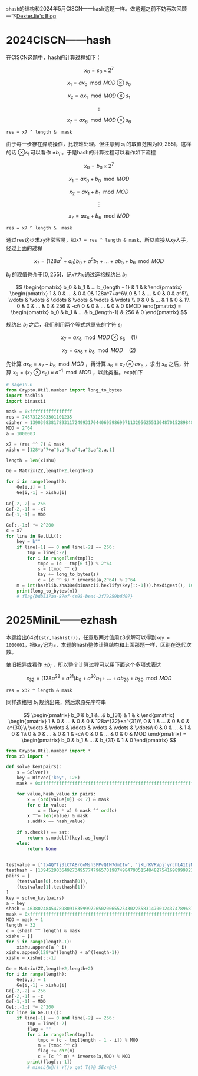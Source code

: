 `shash`的结构和2024年5月CISCN——hash这题一样。做这题之前不妨再次回顾一下[DexterJie's Blog](https://dexterjie.github.io/2024/05/18/%E8%B5%9B%E9%A2%98%E5%A4%8D%E7%8E%B0/2024CISCN/#%E7%94%A8%E6%A0%BC%E6%9D%A5%E5%81%9A)

# 2024CISCN——hash

在CISCN这题中，hash的计算过程如下：


$$
x_0 = s_0 \times 2^7
$$



$$
x_1 = ax_0 \mod MOD \otimes s_0
$$




$$
x_2 = ax_1 \mod MOD \otimes s_1
$$


$$
\vdots
$$




$$
x_7 = ax_6 \mod MOD \otimes s_6
$$



`res = x7 ^ length &  mask`

由于每一步存在异或操作，比较难处理。但注意到 $s_i$ 的取值范围为$[0,255]$，这样的话 $\otimes s_i$ 可以看作 $\pm b_i$ 。于是hash的计算过程可以看作如下流程



$$
x_0 = b_0 \times 2^7
$$




$$
x_1 = ax_0 + b_0 \mod MOD
$$




$$
x_2 = ax_1 + b_1 \mod MOD
$$


$$
\vdots
$$


$$
x_7 = ax_6 + b_6 \mod MOD
$$



`res = x7 ^ length &  mask`

通过`res`这步求$x_7$非常容易，如`x7 = res ^ length & mask`，所以直接从$x_7$入手，经过上面的过程



$$
x_7 = (128a^7 + a_6)b_0 + a^5b_1 + ... + ab_5 + b_6 \mod MOD
$$



$b_i$ 的取值也介于$[0,255]$，记`x7`为`c`通过造格规约出 $b_i$



$$
\begin{pmatrix}
b_0 & b_1 & ... b_{length - 1} & 1 & k
\end{pmatrix}
\begin{pmatrix}
1 & 0 & ... & 0 & 0& 128a^7+a^6\\
0 & 1 & ... & 0 & 0 & a^5\\
\vdots & \vdots & \ddots & \vdots & \vdots & \vdots \\
0 & 0 & ... & 1 & 0 & 1\\
0 & 0 & ... & 0 & 256 & -c\\
0 & 0 & ... & 0 & 0 &MOD
\end{pmatrix} = \begin{pmatrix}
b_0 & b_1 & ... & b_{length-1} & 256 & 0
\end{pmatrix}
$$



规约出 $b_i$ 之后，我们利用两个等式求原先的字符 $s_i$


$$
x_7 = ax_6 \mod MOD \otimes s_6 \quad (1)
$$




$$
x_7 = ax_6 + b_6 \mod MOD \quad (2)
$$



先计算 $ax_6 = x_7 - b_6 \mod MOD$ ，再计算 $s_6 = x_7 \otimes ax_6$ ，求出 $s_6$ 之后，计算 $x_6 = (x_7 \otimes s_6)\times a^{-1} \mod MOD$ ，以此类推。exp如下

```py
# sage10.6
from Crypto.Util.number import long_to_bytes
import hashlib
import binascii

mask = 0xffffffffffffffff
res = 7457312583301101235
cipher = 13903983817893117249931704406959869971132956255130487015289848690577655239262013033618370827749581909492660806312017
MOD = 2^64
a = 1000003

x7 = (res ^^ 7) & mask
xishu = [128*a^7+a^6,a^5,a^4,a^3,a^2,a,1]

length = len(xishu)

Ge = Matrix(ZZ,length+2,length+2)

for i in range(length):
    Ge[i,i] = 1
    Ge[i,-1] = xishu[i]
    
Ge[-2,-2] = 256
Ge[-2,-1] = -x7
Ge[-1,-1] = MOD

Ge[:,-1:] *= 2^200
c = x7
for line in Ge.LLL():
    key = b""
    if line[-1] == 0 and line[-2] == 256:
        tmp = line[:-2]
        for i in range(len(tmp)):
            tmpc = (c - tmp[6-i]) % 2^64             
            s = (tmpc ^^ c)
            key += long_to_bytes(s)
            c = (c ^^ s) * inverse(a,2^64) % 2^64
    m = int(hashlib.sha384(binascii.hexlify(key[::-1])).hexdigest(), 16) ^^ cipher
    print(long_to_bytes(m))
    # flag{bdb537aa-87ef-4e95-bea4-2f79259bdd07}
```

# 2025MiniL——ezhash

本题给出64对`(str,hash(str))`，任意取两对值用z3求解可以得到`key = 1000001`，把`key`记为`a`，本题的hash整体计算结构和上面那题一样，区别在迭代次数。

依旧把异或看作 $\pm b_i$ ，所以整个计算过程可以用下面这个多项式表达



$$
x_{32} = (128a^{32} + a^{31})b_0 + a^{30}b_1 + ... + ab_{29} + b_{30} \mod MOD
$$



`res = x32 ^ length & mask`

同样造格把 $b_i$ 规约出来，然后求原先字符串



$$
\begin{pmatrix}
b_0 & b_1 &...& b_{31} & 1 & k
\end{pmatrix}
\begin{pmatrix}
1 & 0 & ... & 0 &  0 & 128a^{32}+a^{31}\\
0 & 1 & ... & 0 & 0 & a^{30}\\
\vdots & \vdots & \ddots & \vdots & \vdots & \vdots\\
0 & 0 & ... & 1 & 0 & 1\\
0 & 0 & ... & 0 & 1 & -c\\
0 & 0 & ... & 0 & 0 & MOD
\end{pmatrix} = \begin{pmatrix}
b_0 & b_1 & ... & b_{31} & 1 & 0
\end{pmatrix}
$$






```py
from Crypto.Util.number import *
from z3 import *

def solve_key(pairs):
    s = Solver()
    key = BitVec('key', 128)
    mask = 0xffffffffffffffffffffffffffffffffffffffffffffffffffffffffffffffffffffff

    for value,hash_value in pairs:
        x = (ord(value[0]) << 7) & mask
        for c in value:
            x = (key * x) & mask ^^ ord(c)
        x ^^= len(value) & mask
        s.add(x == hash_value)
    
    if s.check() == sat:
        return s.model()[key].as_long()
    else:
        return None
    

testvalue = ['tx4QYfj3lCTABrCoMsh3PPvQIM7dmIIw', 'jKLrKVRVpjjyrchL41IjMVkQMgSkyyig', 'fdbfg4185rfRJyhwCwc2flhmsCDuVOe8', 'ZL8h1XOKVNXkVh1ZcCHhDUvF4FO96139', 'HcDKLC1iMwoiWoGxaC5VNC78VHLt5JOI', 'GzGJsONsN8GSZxh6C89w0nzRiTaR3tkj', 'Qcc9vqEBGXYd8sZ3E94Ode6ChC3U53x7', 'kABKm4mE7AttOzac3eBXvIxKE9Ve0viT', 'IkxnSW31AuUGpVldXGopAxfzr5eTXc2u', 'rJ2LZ0uDPCWEwJzaGGalaWWHBbxrLH4h', 'bOlXdB5xVb2RQO0MAhLvzgOZpEo2hIdP', 'gRhoDgyxFFV5kBLwZxexhoHNd5BD81UE', 'Ij86fy7zhVOaapV76xI71IUC8utF6Ct6', 'T055KPGIWKhNIEPxAKW4MLMbmWDvEnLb', 'SQSSYTFryov8Bp1ckfjbUTTV8H3Z3Dr7', 'AzfvT7z8NXJ9u8ID6vgJ8Zml58F2k0iF', 'o3nEYw9XaNzgetmmwypTU7oePU04Tkhc', 'B44YjfhqOrlPg8XQJq2fhWEoGaCijfsc', 'b7cvfUfjvorVjDBW6DiXrZc3eBqx98Ro', '9MwfbmLtdmRRt0TONZ4zmd6NN7z7V8Eg', '2f7I0f65nopjOpIZzErAoqYSGl0tMo0x', 'PqvrJ3FmEuJh1ASIQ06RyYCXbe6426CY', 'c3C60OTDrIs5ZChP2hTAYvViDw43ARCK', 'D6a0NJ2JpwtTBCRJdw1DcXntMgRRyj2A', 'gJ0rEL4zyy8A6aKZ1H3N46rsQnY6UGGx', 'CD19v37d2jHu9YZMp20h70sm1Q3t1yOm', '7vt0C1SCNvPBqBm0YrJffbeLG8vS8388', 'o2KRrZQJLD7CMuLzlPJoJHXwVOHEanBi', 'Lm8I9m5ikXVrguEUFKw6yIc9QWnLwisx', 'kt9H0IDCsjCfqkR83aHD8D23jXq55q5K', 'HsXBVD2dMVTScHfgwAeNsqHkLCWuuaVn', 'QnkXRLGjzfh16icAVidcW4kVx1LEOv0j', '29dQWe0QWOxNAhv48Lfnv8II4IZqeUh1', 'E9Hj5zUhGXUfrNJRmhxF0KfBq0wSjX0i', 'mEc57IdmvliXneKStFzb3pAnNNm4UHbh', 'TvRZb6btVQeKXsO5iVuRCdz3A4ORZ5yQ', 'yOfrPTw9Vkd0P7kiijnGVYL4SogWF7cY', 'GNI7o11w4RyXYY2hnxdq1mAeVPrppkRc', 'YCMxUi7OcB5xozjTg09xXbJvwM6U4apy', '0g6ItBFoe3174e7wpEaEgoid0rixLHBs', 'bsyXlUGPUnQjoNwQLROwrA2SCkbDR1k5', 'CMNSNW3fU14ibZgL0ifWrA0xbbq7Yrks', 'VHfbRmzF9mzGCbYySdljWWo08IVCmAMZ', 'SLfmmSZ5TjDc4ZfKIB2gOVf9KIH2jDUi', 'YKTagkUhZjI0gMyaE1YjVJdCYtPGPZge', 'kCVhCGvjedxC44BlTqQryGdMliYqYrIz', 'HflxuwlJZ2rByOnv995gpXz03ZK6MLW2', '8Yy45IMlpMhDO3CFVhr5f0iRBnNuj3ut', 'Ydae2l7kt1O6mCIBRwjr6TWn6fLRHXjf', '3cLGeEXfyLnrL0ZkvgSEAbDBYgaFNFxB', '97xOFim3lkwqrWM1BqQ7c8mYo5S5TxkC', 'U1EgvNhZz3M8Hg38FsuBVG0PvuWiCfez', '1elLy7dgdfEtb2XyZMxaU6h8dGjfokjv', 'FlSHFSs2SeKNOUVAprkHdtD2FrIPUGIR', 'Bu1pVMZ5QqMmvBTdUt4IwsTpkclqwQKF', 'BPzJvHHDTAu23xBS1wVButTF7lU0JGoo', '6xje2blSl3QwGeV9D4pUmxMKJDqpyXpt', 'F2DkyxkRcHotO6i5MVUKzzDsxV2F69wh', 'kvSYBqmZNppDfweere2A8co50Tv85c4m', '9k5gxX8oz1WmVLtCcN4SdFIse2FizYDU', 'BJ2PCD5KgukjFWntZ3VSjcHJzIZprno2', 'Lyw9EacIjF6j6de3e5wFRQLdzrOfQoAR', 'egf9LJLJrWDIrtnsHZ4XRgoPTXNsz91a', 'Y3ptIW83Rwtny4kng2lCEAYQyPrSIXWl']
testhash = [139452903649273495774796570198749847935154848275416989998236609393670079561796026566, 1898315960650462382992557075551445244853390783794354772475023552166352399126801574913, 1548283380348601157365276865178627465508293067676981633220766480841355279423253644108, 923519463377078549688929962730292019193308698763374121309865664233390770048594933085, 1756902502089018688726236312608077708484907801835749190713532913735823397112051091188, 485883566823442644293538461674550566921074196968613685770142417532151624958507107972, 1173292014155884160226339046019271687659068020981556335907768031140876583959335792191, 1497598230931219654402725391331476099708291441530945577907300933091011484442911623559, 405254852716971084666570344588562007424273706832802434925282540786042396564117859893, 1394088214004563872208003758992014976825245306078851263986862009024422531466462221196, 1763510459716348629512798257958014024443432479861579028783119470126357343664438877507, 27569271776233701581922903599984775754217802504994237075390721310066121958700422257, 358721799072196562200934505713368644637409165736588969777736471282788507457480492393, 393768200956019495628870433474843666326783653588854234548113046584760291662872350533, 1807499005738194381232046747643492968233097104171420081977957810644000450496758434126, 1128375044917910760907836056160281710737671148936596789317429758098492329675588054412, 190801904376187850882600897701548299608718300961575858190394579710450430805489346060, 696235869802737571933351613461601576350495964954926712734858661433694663819119664403, 144629031178782625524039663692148786536912021223673544659451459599242746855791775856, 401144481698447351083363386545760097487182143265029898145794033656496473914256697335, 1009618288798575771577716476700225261222418219966898563557126734083036472365735018549, 1652157599124169823165290864340613818899678030477803381010155627950330279311151902666, 1870720516435595720338243705356357230346778004770545711499635272857342051185669675206, 1487151272734883591621339384743729579702945226647848932314811332859011211687393769612, 1479191883622650407012568261078896124452298448888937784127270669623167501587692263629, 780856915459110484827869192135025240964695263399685896704373351690074659693517658597, 1272702898194178848480618231703540760239057875392727193937165056708655804663623414520, 1275195323347307250910668562396243097983325652451465111552014287378408554253858874273, 1698673537783777278793781484130287999078310462163146951845044095951885080758156044986, 1116043791065172596267818286071095315966453133595258493434104767743854595678117184595, 1348107024738703857635485943338711096444282613588540975344171990396347335813147110414, 674079263421647723071324170291511267338891718494055820365382788749002205059725239586, 295061829951102865059369162125524442985720861319812067484094160955682413284464056261, 1538215242227433291697344636690665676070219615083515667029553094023114463154050936814, 721505087135717334627356208457079819823654955152265437431617001188458058923464437209, 1829121734506718678607427505722187801463532440435031915402835074237985549711879794153, 641638098138302116745154827833695010970508819483215023447636503844550651793330508318, 578773085269354102367810984562000052879291442293349350198300750627238557013515250567, 1037095172573176620769108515135124799537948207093565906631598569276504664097088051993, 1135701773556587743998667090148858666225101588783019121910187176364233349468967967460, 558240645642302963325581107204211662019896908316831899444935081810819489268610165950, 1058477746525469710567689847282850794170250650192794892415352733735415750154044535539, 1078948952548590509616082107408254715684287170445966544383750373684441181406075608800, 1125503915235599245173592373330463888468814720113318696411329986853859005519154551245, 620937641933659718470519231175003762666892925875327642171561741417944681106496958467, 1606192912497675735832389346699475593863960301930109653069662356606234973780336341534, 1080665036256326887412273484626209788664633047255179233142423471463514811554155351816, 983009583253660084055702843297933007090244160053834934015802835528599935867335658914, 483554778736863191047830758397092863562079726548422384268968936073701177390747179894, 1448392838363784830874780455853191313920717249664981009097361707739423512768919183176, 1485175804980546607220269493098915446350406205462077528986751407380405658199537322034, 645127338301455578293193215328875283422934699182904112612610112081929081505533458304, 1809012351380435986646710932772127842855528298763939575266488725018536037784342688529, 1204732789391044629328843397205785308919820285525150764490536624969971871178313643864, 577072907834194443039001358264806817627199891744275024388326836994220595931009773412, 4850110449540994875278068624822977611188629104877448016749725577673217396499782282, 1431458221917644050146055837804453915809781510516096707298405324221753990760039183190, 997966793625232984798176686099411790420209217223783698909939651134351713786805317998, 1663286211430268448119727051818073243067649643181675027323547282932628837598336996456, 1864894557154744961308146774304105483911867578158330607820790060568575114233028842003, 345822843952211153189889023070066136116424104740167243049994988868945364800740535124, 803699468991667968627856232995969437316168483382073633967569490433608395707635458855, 1700532832517222239684444041937412551935144886911006116260771516969538181780787023704, 351624945474123146509460066647337532150453362002844376810733781394757015795554947704]
pairs = [
    (testvalue[0],testhash[0]),
    (testvalue[1],testhash[1])
]
key = solve_key(pairs)
a = key
shash = 463802484547898091835999726502006552543022358314700124374789687370275467670717610329
mask = 0xffffffffffffffffffffffffffffffffffffffffffffffffffffffffffffffffffffff
MOD = mask + 1
length = 32
c = (shash ^^ length) & mask
xishu = []
for i in range(length-1):
    xishu.append(a ^ i)
xishu.append(128*a^(length) + a^(length-1))
xishu = xishu[::-1]

Ge = Matrix(ZZ,length+2,length+2)
for i in range(length):
    Ge[i,i] = 1
    Ge[i,-1] = xishu[i]
Ge[-2,-2] = 256
Ge[-2,-1] = -c
Ge[-1,-1] = MOD
Ge[:,-1:] *= 2^200
for line in Ge.LLL():
    if line[-1] == 0 and line[-2] == 256:
        tmp = line[:-2]
        flag = ""
        for i in range(len(tmp)):
            tmpc = (c - tmp[length - 1 - i]) % MOD
            m = (tmpc ^^ c)                         
            flag += chr(m)
            c = (c ^^ m) * inverse(a,MOD) % MOD
        print(flag[::-1])
        # miniL{W@!!_Y()o_get_T()@_SEcr@t}
```













